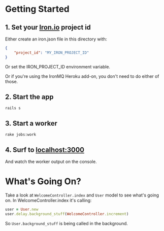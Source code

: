 # Getting Started

## 1. Set your [Iron.io](http://www.iron.io) project id

Either create an iron.json file in this directory with:

```json
{
    "project_id": "MY_IRON_PROJECT_ID"
}
```

Or set the IRON_PROJECT_ID environment variable.

Or if you're using the IronMQ Heroku add-on, you don't need to do either of those.

## 2. Start the app

    rails s

## 3. Start a worker

    rake jobs:work

## 4. Surf to [localhost:3000](http://localhost:3000)

And watch the worker output on the console.

# What's Going On?

Take a look at `WelcomeController.index` and `User` model to see what's going on. In WelcomeController.index
it's calling:

```ruby
user = User.new
user.delay.background_stuff(WelcomeController.increment)
```

So `User.background_stuff` is being called in the background.
